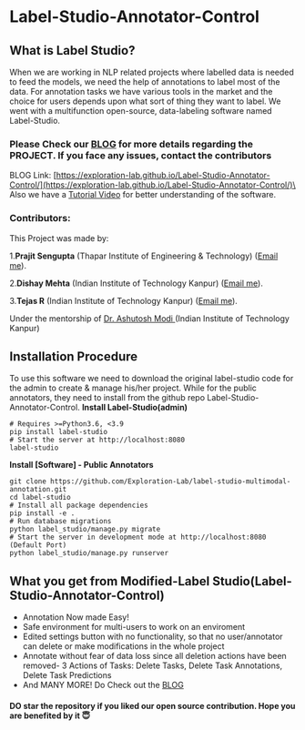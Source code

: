 # Label-Studio-Annotator-Control

## What is Label Studio?
When we are working in NLP related projects where labelled data is needed to feed the models, we need the help of annotations to label most of the data. For annotation tasks we have various tools in the market and the choice for users depends upon what sort of thing they want to label. We went with a multifunction open-source, data-labeling software named Label-Studio.

### Please Check our [BLOG](https://exploration-lab.github.io/Label-Studio-Annotator-Control/) for more details regarding the PROJECT. If you face any issues, contact the contributors
BLOG Link: [https://exploration-lab.github.io/Label-Studio-Annotator-Control/](https://exploration-lab.github.io/Label-Studio-Annotator-Control/)\
Also we have a [Tutorial Video](https://drive.google.com/file/d/1sHGTmhcXgCzvOp9iUgVa6D8rOwb__7i9/view?usp=drivesdk) for better understanding of the software.

### Contributors:
This Project was made by:

1.**Prajit Sengupta** (Thapar Institute of Engineering & Technology) ([Email me](mailto:ratulsengupta8@gmail.com)).

2.**Dishay Mehta** (Indian Institute of Technology Kanpur) ([Email me](mailto:dishaym20@iitk.ac.in)).

3.**Tejas R** (Indian Institute of Technology Kanpur) ([Email me](mailto:tejasr20@iitk.ac.in)).

Under the mentorship of <a href="https://ashutosh-modi.github.io/"> Dr. Ashutosh Modi </a> (Indian Institute of Technology Kanpur)

## Installation Procedure
To use this software we need to download the original label-studio code for the admin to create & manage his/her project. While for the public annotators, they need to install from the github repo Label-Studio-Annotator-Control.
**Install Label-Studio(admin)**
```
# Requires >=Python3.6, <3.9
pip install label-studio
# Start the server at http://localhost:8080
label-studio
```

**Install [Software] - Public Annotators**
```
git clone https://github.com/Exploration-Lab/label-studio-multimodal-annotation.git
cd label-studio
# Install all package dependencies
pip install -e .
# Run database migrations
python label_studio/manage.py migrate
# Start the server in development mode at http://localhost:8080 (Default Port)
python label_studio/manage.py runserver
```

## What you get from Modified-Label Studio(Label-Studio-Annotator-Control)
- Annotation Now made Easy!
- Safe environment for multi-users to work on an enviroment
- Edited settings button with no functionality, so that no user/annotator can delete or make modifications in the whole project
- Annotate without fear of data loss since all deletion actions have been removed- 3 Actions of Tasks: Delete Tasks, Delete Task Annotations, Delete Task Predictions
- And MANY MORE! Do Check out the [BLOG](https://exploration-lab.github.io/Label-Studio-Annotator-Control/)

#### DO star the repository if you liked our open source contribution. Hope you are benefited by it :innocent:
